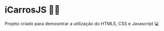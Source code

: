 # iCarrosJS :woman_technologist:
Projeto criado para demosntrar a utilização do HTML5, CSS e Javascript :computer:

